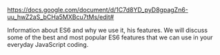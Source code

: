 https://docs.google.com/document/d/1C7d8YD_pyD8gpagZn6-uu_hwZ2aS_bCHa5MXBcu7tMs/edit#

Information about ES6 and why we use it, his features. We will discuss some of the best and most popular ES6 features that we can use in your everyday JavaScript coding.
